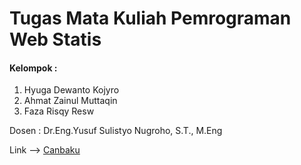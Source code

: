 # Tugas Mata Kuliah Pemrograman Web Statis

#### Kelompok :
1. Hyuga Dewanto Kojyro
2. Ahmat Zainul Muttaqin
3. Faza Risqy Resw

Dosen : Dr.Eng.Yusuf Sulistyo Nugroho, S.T., M.Eng

Link --> [Canbaku](hyugenk.github.io)

